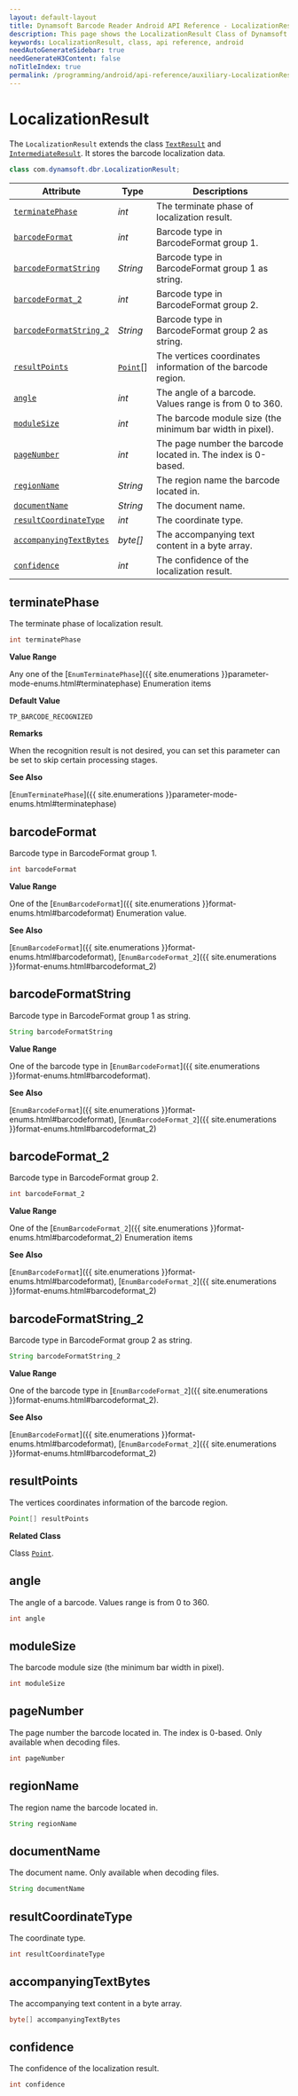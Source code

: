 ```yaml
---
layout: default-layout
title: Dynamsoft Barcode Reader Android API Reference - LocalizationResult Class
description: This page shows the LocalizationResult Class of Dynamsoft Barcode Reader for Android SDK.
keywords: LocalizationResult, class, api reference, android
needAutoGenerateSidebar: true
needGenerateH3Content: false
noTitleIndex: true
permalink: /programming/android/api-reference/auxiliary-LocalizationResult.html
---
```


# LocalizationResult

The `LocalizationResult` extends the class [`TextResult`](auxiliary-TextResult.md) and [`IntermediateResult`](auxiliary-IntermediateResult.md). It stores the barcode localization data.

```java
class com.dynamsoft.dbr.LocalizationResult;
```

| Attribute | Type | Descriptions |
|---------- | ---- | ----------- |
| [`terminatePhase`](#terminatephase) | *int* | The terminate phase of localization result. |
| [`barcodeFormat`](#barcodeformat) | *int* | Barcode type in BarcodeFormat group 1. |
| [`barcodeFormatString`](#barcodeformatstring) | *String* | Barcode type in BarcodeFormat group 1 as string. |
| [`barcodeFormat_2`](#barcodeformat_2 ) | *int* | Barcode type in BarcodeFormat group 2. |
| [`barcodeFormatString_2`](#barcodeformatstring_2) | *String* | Barcode type in BarcodeFormat group 2 as string. |
| [`resultPoints`](#resultpoints) | [`Point`](auxiliary-Point.md)\[\] | The vertices coordinates information of the barcode region. |
| [`angle`](#angle) | *int* | The angle of a barcode. Values range is from 0 to 360. |
| [`moduleSize`](#modulesize) | *int* | The barcode module size (the minimum bar width in pixel). |
| [`pageNumber`](#pagenumber) | *int* | The page number the barcode located in. The index is 0-based. |
| [`regionName`](#regionname) | *String* | The region name the barcode located in. |
| [`documentName`](#documentname)| *String* | The document name. |
| [`resultCoordinateType`](#resultcoordinatetype) | *int* | The coordinate type. |
| [`accompanyingTextBytes`](#accompanyingtextbytes) | *byte\[\]* | The accompanying text content in a byte array. |
| [`confidence`](#confidence) | *int* | The confidence of the localization result. |

## terminatePhase

The terminate phase of localization result.

```java
int terminatePhase
```

**Value Range**

Any one of the [`EnumTerminatePhase`]({{ site.enumerations }}parameter-mode-enums.html#terminatephase) Enumeration items

**Default Value**

`TP_BARCODE_RECOGNIZED`

**Remarks**

When the recognition result is not desired, you can set this parameter can be set to skip certain processing stages.

**See Also**

[`EnumTerminatePhase`]({{ site.enumerations }}parameter-mode-enums.html#terminatephase)

## barcodeFormat

Barcode type in BarcodeFormat group 1.

```java
int barcodeFormat
```

**Value Range**

One of the [`EnumBarcodeFormat`]({{ site.enumerations }}format-enums.html#barcodeformat) Enumeration value.

**See Also**

[`EnumBarcodeFormat`]({{ site.enumerations }}format-enums.html#barcodeformat), [`EnumBarcodeFormat_2`]({{ site.enumerations }}format-enums.html#barcodeformat_2)

## barcodeFormatString

Barcode type in BarcodeFormat group 1 as string.

```java
String barcodeFormatString
```

**Value Range**

One of the barcode type in [`EnumBarcodeFormat`]({{ site.enumerations }}format-enums.html#barcodeformat).

**See Also**

[`EnumBarcodeFormat`]({{ site.enumerations }}format-enums.html#barcodeformat), [`EnumBarcodeFormat_2`]({{ site.enumerations }}format-enums.html#barcodeformat_2)

## barcodeFormat_2

Barcode type in BarcodeFormat group 2.

```java
int barcodeFormat_2
```

**Value Range**

One of the [`EnumBarcodeFormat_2`]({{ site.enumerations }}format-enums.html#barcodeformat_2) Enumeration items

**See Also**

[`EnumBarcodeFormat`]({{ site.enumerations }}format-enums.html#barcodeformat), [`EnumBarcodeFormat_2`]({{ site.enumerations }}format-enums.html#barcodeformat_2)

## barcodeFormatString_2

Barcode type in BarcodeFormat group 2 as string.

```java
String barcodeFormatString_2
```

**Value Range**

One of the barcode type in [`EnumBarcodeFormat_2`]({{ site.enumerations }}format-enums.html#barcodeformat_2).

**See Also**

[`EnumBarcodeFormat`]({{ site.enumerations }}format-enums.html#barcodeformat), [`EnumBarcodeFormat_2`]({{ site.enumerations }}format-enums.html#barcodeformat_2)

## resultPoints

The vertices coordinates information of the barcode region.

```java
Point[] resultPoints
```

**Related Class**

Class [`Point`](auxiliary-Point.md).

## angle

The angle of a barcode. Values range is from 0 to 360.

```java
int angle
```

## moduleSize

The barcode module size (the minimum bar width in pixel).

```java
int moduleSize
```

## pageNumber

The page number the barcode located in. The index is 0-based. Only available when decoding files.

```java
int pageNumber
```

## regionName

The region name the barcode located in.

```java
String regionName
```

## documentName

The document name. Only available when decoding files.

```java
String documentName
```

## resultCoordinateType

The coordinate type.

```java
int resultCoordinateType
```

## accompanyingTextBytes

The accompanying text content in a byte array.

```java
byte[] accompanyingTextBytes
```

## confidence

The confidence of the localization result.

```java
int confidence
```
